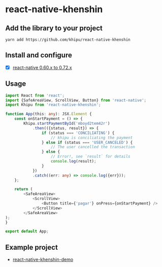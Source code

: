 # react-native-khenshin

## Add the library to your project

    yarn add https://github.com/khipu/react-native-khenshin

## Install and configure

- [x] [react-native 0.60.x to 0.72.x](docs/INSTALL.0.60.x--0.72.x.md)

## Usage

```typescript
import React from 'react';
import {SafeAreaView, ScrollView, Button} from 'react-native';
import Khipu from 'react-native-khenshin';

function App(this: any): JSX.Element {
    const onStartPayment = () => {
        Khipu.startPaymentById('mboyd2tem42r')
            .then(({status, result}) => {
                if (status === 'CONCILIATING') {
                    // khipu is conciliating the payment
                } else if (status === 'USER_CANCELED') {
                    // The user cancelled the transaction
                } else {
                    // Error!, see `result` for details
                    console.log(result);
                }
            })
            .catch((err: any) => console.log({err}));
    };

    return (
        <SafeAreaView>
            <ScrollView>
                <Button title={'pagar'} onPress={onStartPayment} />
            </ScrollView>
        </SafeAreaView>
);
}

export default App;

```
## Example project

- [react-native-khenshin-demo](https://github.com/khipu/react-native-khenshin-demo)
